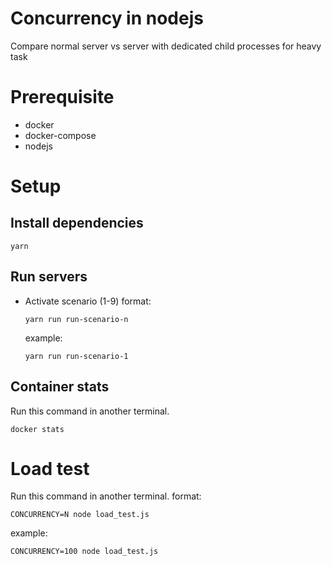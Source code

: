 # Concurrency in nodejs
Compare normal server vs server with dedicated child processes for heavy task

# Prerequisite
- docker
- docker-compose
- nodejs

# Setup
## Install dependencies
```
yarn
```

## Run servers
- Activate scenario (1-9)
  format:
  ```
  yarn run run-scenario-n
  ```
  example:
  ```
  yarn run run-scenario-1
  ```

## Container stats
Run this command in another terminal.
```
docker stats
```

# Load test
Run this command in another terminal.
format:
```
CONCURRENCY=N node load_test.js
```
example:
```
CONCURRENCY=100 node load_test.js
```
